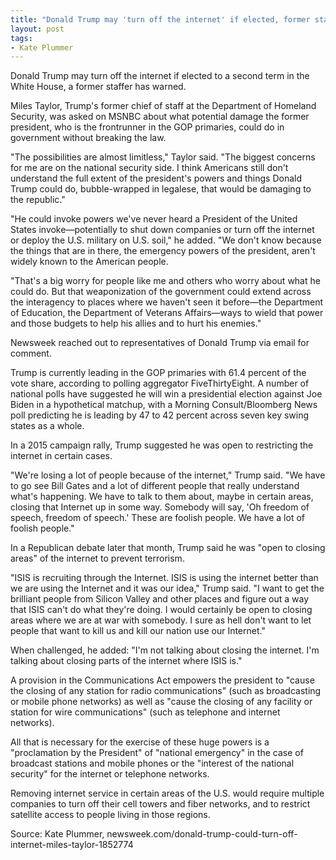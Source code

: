 ```yaml
---
title: "Donald Trump may 'turn off the internet' if elected, former staffer says"
layout: post
tags:
- Kate Plummer
---
```


Donald Trump may turn off the internet if elected to a second term in the White House, a former staffer has warned.

Miles Taylor, Trump's former chief of staff at the Department of Homeland Security, was asked on MSNBC about what potential damage the former president, who is the frontrunner in the GOP primaries, could do in government without breaking the law.

"The possibilities are almost limitless," Taylor said. "The biggest concerns for me are on the national security side. I think Americans still don't understand the full extent of the president's powers and things Donald Trump could do, bubble-wrapped in legalese, that would be damaging to the republic."

"He could invoke powers we've never heard a President of the United States invoke—potentially to shut down companies or turn off the internet or deploy the U.S. military on U.S. soil," he added. "We don't know because the things that are in there, the emergency powers of the president, aren't widely known to the American people.

"That's a big worry for people like me and others who worry about what he could do. But that weaponization of the government could extend across the interagency to places where we haven't seen it before—the Department of Education, the Department of Veterans Affairs—ways to wield that power and those budgets to help his allies and to hurt his enemies."

Newsweek reached out to representatives of Donald Trump via email for comment.

Trump is currently leading in the GOP primaries with 61.4 percent of the vote share, according to polling aggregator FiveThirtyEight. A number of national polls have suggested he will win a presidential election against Joe Biden in a hypothetical matchup, with a Morning Consult/Bloomberg News poll predicting he is leading by 47 to 42 percent across seven key swing states as a whole.

In a 2015 campaign rally, Trump suggested he was open to restricting the internet in certain cases.

"We're losing a lot of people because of the internet," Trump said. "We have to go see Bill Gates and a lot of different people that really understand what's happening. We have to talk to them about, maybe in certain areas, closing that Internet up in some way. Somebody will say, 'Oh freedom of speech, freedom of speech.' These are foolish people. We have a lot of foolish people."

In a Republican debate later that month, Trump said he was "open to closing areas" of the internet to prevent terrorism.

"ISIS is recruiting through the Internet. ISIS is using the internet better than we are using the Internet and it was our idea," Trump said. "I want to get the brilliant people from Silicon Valley and other places and figure out a way that ISIS can't do what they're doing. I would certainly be open to closing areas where we are at war with somebody. I sure as hell don't want to let people that want to kill us and kill our nation use our Internet."

When challenged, he added: "I'm not talking about closing the internet. I'm talking about closing parts of the internet where ISIS is."

A provision in the Communications Act empowers the president to "cause the closing of any station for radio communications" (such as broadcasting or mobile phone networks) as well as "cause the closing of any facility or station for wire communications" (such as telephone and internet networks).

All that is necessary for the exercise of these huge powers is a "proclamation by the President" of "national emergency" in the case of broadcast stations and mobile phones or the "interest of the national security" for the internet or telephone networks.

Removing internet service in certain areas of the U.S. would require multiple companies to turn off their cell towers and fiber networks, and to restrict satellite access to people living in those regions.

Source: Kate Plummer, newsweek.com/donald-trump-could-turn-off-internet-miles-taylor-1852774

